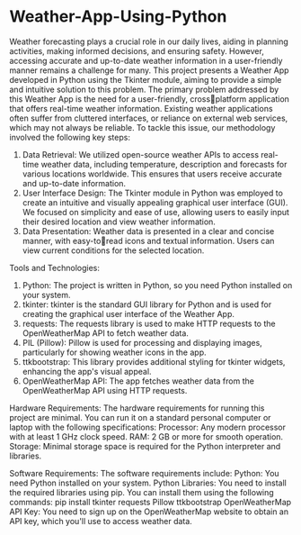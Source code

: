 # Weather-App-Using-Python

Weather forecasting plays a crucial role in our daily lives, aiding in planning activities, making informed decisions, and ensuring safety. However, accessing accurate and up-to-date weather information in a user-friendly manner remains a challenge for many. This project presents a Weather App developed in Python using the Tkinter module, aiming to provide a simple and intuitive solution to this problem. 
The primary problem addressed by this Weather App is the need for a user-friendly, crossplatform application that offers real-time weather information. Existing weather applications often suffer from cluttered interfaces, or reliance on external web services, which may not always be reliable. To tackle this issue, our methodology involved the following key steps: 
1. Data Retrieval: We utilized open-source weather APIs to access real-time weather data, including temperature, description and forecasts for various locations worldwide. This ensures that users receive accurate and up-to-date information. 
2. User Interface Design: The Tkinter module in Python was employed to create an intuitive and visually appealing graphical user interface (GUI). We focused on simplicity and ease of use, allowing users to easily input their desired location and view weather information. 
3. Data Presentation: Weather data is presented in a clear and concise manner, with easy-toread icons and textual information. Users can view current conditions for the selected location. 

Tools and Technologies: 
1. Python: The project is written in Python, so you need Python installed on your system. 
2. tkinter: tkinter is the standard GUI library for Python and is used for creating the graphical user interface of the Weather App. 
3. requests: The requests library is used to make HTTP requests to the OpenWeatherMap API to fetch weather data. 
4. PIL (Pillow): Pillow is used for processing and displaying images, particularly for showing weather icons in the app. 
5. ttkbootstrap: This library provides additional styling for tkinter widgets, enhancing the app's visual appeal. 
6. OpenWeatherMap API: The app fetches weather data from the OpenWeatherMap API using HTTP requests. 

Hardware Requirements: 
The hardware requirements for running this project are minimal. You can run it on a standard personal computer or laptop with the following specifications: 
Processor: Any modern processor with at least 1 GHz clock speed. 
RAM: 2 GB or more for smooth operation. 
Storage: Minimal storage space is required for the Python interpreter and libraries. 

Software Requirements: 
The software requirements include: 
Python: You need Python installed on your system. 
Python Libraries: You need to install the required libraries using pip. You can install them using the following commands: 
pip install tkinter requests Pillow ttkbootstrap
OpenWeatherMap API Key: You need to sign up on the OpenWeatherMap website to obtain 
an API key, which you'll use to access weather data. 
